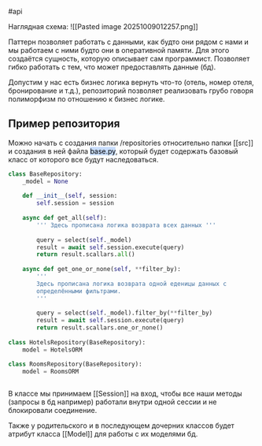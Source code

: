 #api

Наглядная схема:
![[Pasted image 20251009012257.png]]

Паттерн позволяет работать с данными, как будто они рядом с нами и мы работаем с ними будто они в оперативной памяти. Для этого создаётся сущность, которую описывает сам программист. Позволяет гибко работать с тем, что может предоставлять данные (бд).

Допустим у нас есть бизнес логика вернуть что-то (отель, номер отеля, бронирование и т.д.), репозиторий позволяет реализовать грубо говоря полиморфизм по отношению к бизнес логике.
## Пример репозитория

Можно начать с создания папки /repositories относительно папки [[src]] и создания в ней файла <mark style="background: #ADCCFFA6;">base.py</mark>, который будет содержать базовый класс от которого все будут наследоваться.
```python
class BaseRepository:
	_model = None
	
	def __init__(self, session:
		self.session = session
		
	async def get_all(self):
		''' Здесь прописана логика возврата всех данных '''
		
		query = select(self._model) 
		result = await self.session.execute(query)
		return result.scallars.all()
	
	async def get_one_or_none(self, **filter_by):
		''' 
		Здесь прописана логика возврата одной еденицы данных с
		определёнными фильтрами.
		'''
		
		query = select(self._model).filter_by(**filter_by)
		result = await self.session.execute(query)
		return result.scallars.one_or_none()
		
class HotelsRepository(BaseRepository):
	model = HotelsORM

class RoomsRepository(BaseRepository):
	model = RoomsORM
	
```
В классе мы принимаем [[Session]] на вход, чтобы все наши методы (запросы в бд например) работали внутри одной сессии и не блокировали соединение.

Также у родительского и в последующем дочерних классов будет атрибут класса [[Model]] для работы с их моделями бд.
